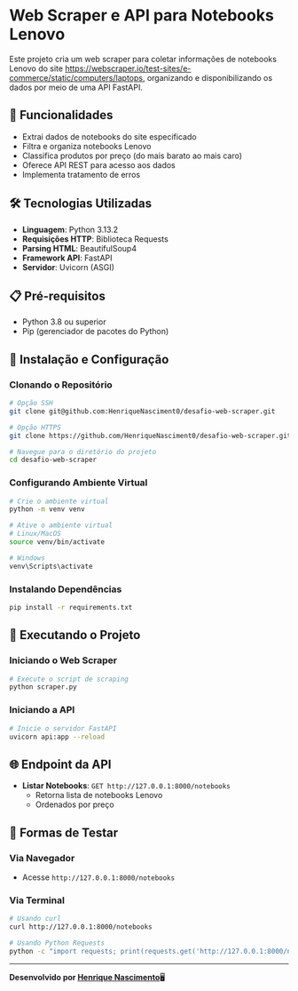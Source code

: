 # Web Scraper e API para Notebooks Lenovo

Este projeto cria um web scraper para coletar informações de notebooks Lenovo do site https://webscraper.io/test-sites/e-commerce/static/computers/laptops, organizando e disponibilizando os dados por meio de uma API FastAPI.

## 🚀 Funcionalidades

- Extrai dados de notebooks do site especificado
- Filtra e organiza notebooks Lenovo
- Classifica produtos por preço (do mais barato ao mais caro)
- Oferece API REST para acesso aos dados
- Implementa tratamento de erros

## 🛠️ Tecnologias Utilizadas

- **Linguagem**: Python 3.13.2
- **Requisições HTTP**: Biblioteca Requests
- **Parsing HTML**: BeautifulSoup4
- **Framework API**: FastAPI
- **Servidor**: Uvicorn (ASGI)

## 📋 Pré-requisitos

- Python 3.8 ou superior
- Pip (gerenciador de pacotes do Python)

## 🔧 Instalação e Configuração

### Clonando o Repositório

```bash
# Opção SSH
git clone git@github.com:HenriqueNasciment0/desafio-web-scraper.git

# Opção HTTPS
git clone https://github.com/HenriqueNasciment0/desafio-web-scraper.git

# Navegue para o diretório do projeto
cd desafio-web-scraper
```

### Configurando Ambiente Virtual

```bash
# Crie o ambiente virtual
python -m venv venv

# Ative o ambiente virtual
# Linux/MacOS
source venv/bin/activate

# Windows
venv\Scripts\activate
```

### Instalando Dependências

```bash
pip install -r requirements.txt
```

## 🚀 Executando o Projeto

### Iniciando o Web Scraper

```bash
# Execute o script de scraping
python scraper.py
```

### Iniciando a API

```bash
# Inicie o servidor FastAPI
uvicorn api:app --reload
```

## 🌐 Endpoint da API

- **Listar Notebooks**: `GET http://127.0.0.1:8000/notebooks`
  - Retorna lista de notebooks Lenovo
  - Ordenados por preço

## 🧪 Formas de Testar

### Via Navegador

- Acesse `http://127.0.0.1:8000/notebooks`

### Via Terminal

```bash
# Usando curl
curl http://127.0.0.1:8000/notebooks

# Usando Python Requests
python -c "import requests; print(requests.get('http://127.0.0.1:8000/notebooks').json())"
```

---

**Desenvolvido por [Henrique Nascimento](https://www.linkedin.com/in/henriquen-dev/)**🖥️
